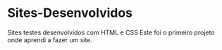 # Sites-Desenvolvidos
Sites testes desenvolvidos com HTML e CSS
Este foi o primeiro projeto onde aprendi a fazer um site.
